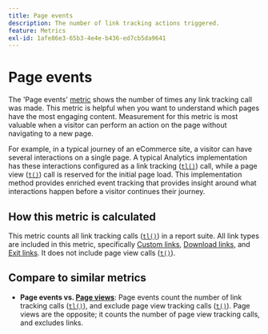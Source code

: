 ```yaml
---
title: Page events
description: The number of link tracking actions triggered.
feature: Metrics
exl-id: 1afe86e3-65b3-4e4e-b436-ed7cb5da9641
---
```

# Page events

The 'Page events' [metric](overview.md) shows the number of times any link tracking call was made. This metric is helpful when you want to understand which pages have the most engaging content. Measurement for this metric is most valuable when a visitor can perform an action on the page without navigating to a new page.

For example, in a typical journey of an eCommerce site, a visitor can have several interactions on a single page. A typical Analytics implementation has these interactions configured as a link tracking ([`tl()`](/help/implement/vars/functions/tl-method.md)) call, while a page view ([`t()`](/help/implement/vars/functions/t-method.md)) call is reserved for the initial page load. This implementation method provides enriched event tracking that provides insight around what interactions happen before a visitor continues their journey.

## How this metric is calculated

This metric counts all link tracking calls ([`tl()`](/help/implement/vars/functions/tl-method.md)) in a report suite. All link types are included in this metric, specifically [Custom links](../dimensions/custom-link.md), [Download links](../dimensions/download-link.md), and [Exit links](../dimensions/exit-link.md). It does not include page view calls ([`t()`](/help/implement/vars/functions/t-method.md)).

## Compare to similar metrics

* **Page events vs. [Page views](page-views.md)**: Page events count the number of link tracking calls ([`tl()`](/help/implement/vars/functions/tl-method.md)), and exclude page view tracking calls ([`t()`](/help/implement/vars/functions/t-method.md)). Page views are the opposite; it counts the number of page view tracking calls, and excludes links.
